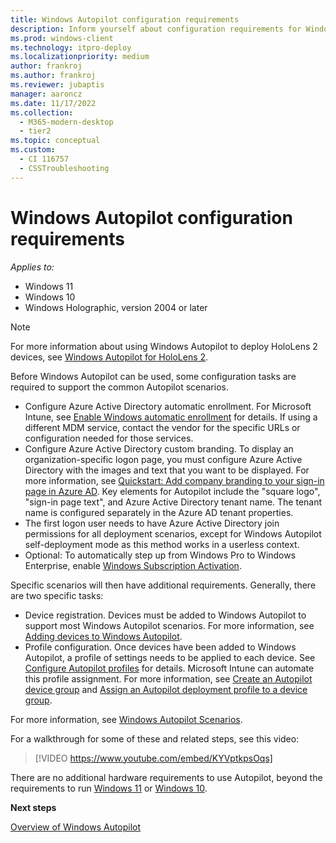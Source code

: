 ```yaml
---
title: Windows Autopilot configuration requirements
description: Inform yourself about configuration requirements for Windows Autopilot deployment.
ms.prod: windows-client
ms.technology: itpro-deploy
ms.localizationpriority: medium
author: frankroj
ms.author: frankroj
ms.reviewer: jubaptis
manager: aaroncz
ms.date: 11/17/2022
ms.collection:
  - M365-modern-desktop
  - tier2
ms.topic: conceptual
ms.custom: 
  - CI 116757
  - CSSTroubleshooting
---
```


# Windows Autopilot configuration requirements

*Applies to:*

- Windows 11
- Windows 10
- Windows Holographic, version 2004 or later

> [!NOTE]
> For more information about using Windows Autopilot to deploy HoloLens 2 devices, see [Windows Autopilot for HoloLens 2](/hololens/hololens2-autopilot).

Before Windows Autopilot can be used, some configuration tasks are required to support the common Autopilot scenarios.

- Configure Azure Active Directory automatic enrollment. For Microsoft Intune, see [Enable Windows automatic enrollment](../intune/enrollment/windows-enroll.md#enable-windows-automatic-enrollment) for details. If using a different MDM service, contact the vendor for the specific URLs or configuration needed for those services.
- Configure Azure Active Directory custom branding. To display an organization-specific logon page, you must configure Azure Active Directory with the images and text that you want to be displayed. For more information, see [Quickstart: Add company branding to your sign-in page in Azure AD](/azure/active-directory/fundamentals/customize-branding). Key elements for Autopilot include the "square logo", "sign-in page text", and Azure Active Directory tenant name. The tenant name is configured separately in the Azure AD tenant properties.
- The first logon user needs to have Azure Active Directory join permissions for all deployment scenarios, except for Windows Autopilot self-deployment mode as this method works in a userless context.
- Optional: To automatically step up from Windows Pro to Windows Enterprise, enable [Windows Subscription Activation](/windows/deployment/windows-10-enterprise-subscription-activation).

Specific scenarios will then have additional requirements. Generally, there are two specific tasks:

- Device registration. Devices must be added to Windows Autopilot to support most Windows Autopilot scenarios. For more information, see [Adding devices to Windows Autopilot](add-devices.md).
- Profile configuration. Once devices have been added to Windows Autopilot, a profile of settings needs to be applied to each device. See [Configure Autopilot profiles](profiles.md) for details.  Microsoft Intune can automate this profile assignment. For more information, see [Create an Autopilot device group](enrollment-autopilot.md) and [Assign an Autopilot deployment profile to a device group](profiles.md).

For more information, see [Windows Autopilot Scenarios](windows-Autopilot-scenarios.md).

For a walkthrough for some of these and related steps, see this video:

> [!VIDEO https://www.youtube.com/embed/KYVptkpsOqs]

There are no additional hardware requirements to use Autopilot, beyond the requirements to run [Windows 11](https://www.microsoft.com/windows/windows-11-specifications) or [Windows 10](https://www.microsoft.com/windows/windows-10-specifications).

**Next steps**

[Overview of Windows Autopilot](windows-autopilot.md)
